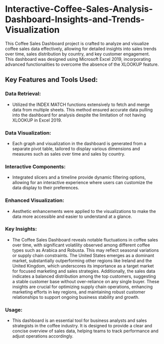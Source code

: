 # Interactive-Coffee-Sales-Analysis-Dashboard-Insights-and-Trends-Visualization
This Coffee Sales Dashboard project is crafted to analyze and visualize coffee sales data effectively, allowing for detailed insights into sales trends over time, sales distribution by country, and key customer engagement. This dashboard was designed using Microsoft Excel 2019, incorporating advanced functionalities to overcome the absence of the XLOOKUP feature.

## Key Features and Tools Used:
### Data Retrieval:
- Utilized the INDEX MATCH functions extensively to fetch and merge data from multiple sheets. This method ensured accurate data pulling into the dashboard for analysis despite the limitation of not having XLOOKUP in Excel 2019.

### Data Visualization:
- Each graph and visualization in the dashboard is generated from a separate pivot table, tailored to display various dimensions and measures such as sales over time and sales by country.

### Interactive Components:
-  Integrated slicers and a timeline provide dynamic filtering options, allowing for an interactive experience where users can customize the data display to their preferences.
### Enhanced Visualization:
- Aesthetic enhancements were applied to the visualizations to make the data more accessible and easier to understand at a glance.

### Key Insights:
- The Coffee Sales Dashboard reveals notable fluctuations in coffee sales over time, with significant volatility observed among different coffee types such as Arabica and Robusta. This may reflect seasonal variations or supply chain constraints. The United States emerges as a dominant market, substantially outperforming other regions like Ireland and the United Kingdom, which underscores its importance as a target market for focused marketing and sales strategies. Additionally, the sales data indicates a balanced distribution among the top customers, suggesting a stable customer base without over-reliance on any single buyer. These insights are crucial for optimizing supply chain operations, enhancing marketing efforts in key regions, and maintaining robust customer relationships to support ongoing business stability and growth.


### Usage:
- This dashboard is an essential tool for business analysts and sales strategists in the coffee industry. It is designed to provide a clear and concise overview of sales data, helping teams to track performance and adjust operations accordingly.

